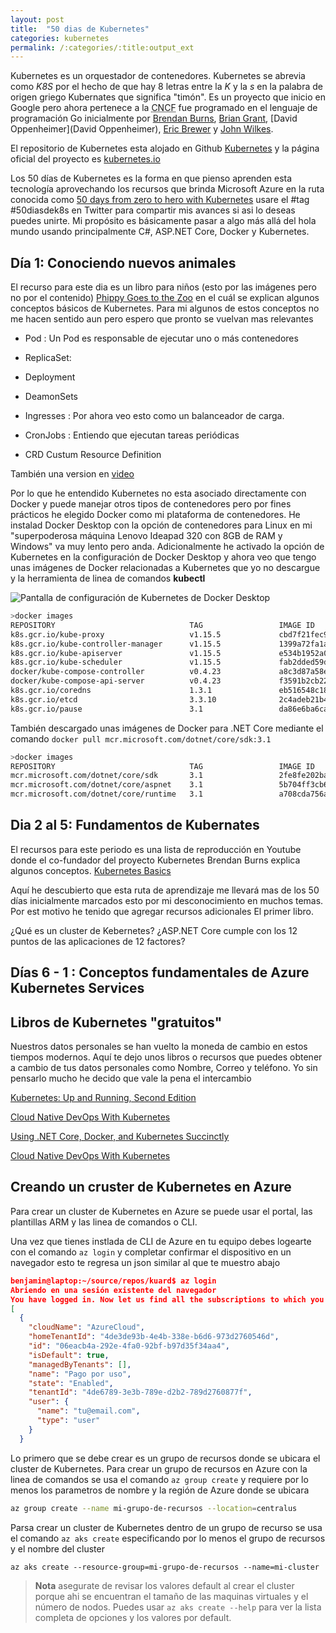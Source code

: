 ```yaml
---
layout: post
title:  "50 dias de Kubernetes"
categories: kubernetes
permalink: /:categories/:title:output_ext
---
```


Kubernetes es un orquestador de contenedores. Kubernetes se abrevia como _K8S_ por el hecho de que hay 8 letras entre la *K* y la *s* en la palabra de origen griego Kubernates que significa "timón". Es un proyecto que inicio en Google pero ahora pertenece a la <abbr lang="en" title="Cloud Native Computing Foundation">CNCF</abbr> fue programado en el lenguaje de programación Go inicialmente por [Brendan Burns](https://twitter.com/brendandburns), [Brian Grant](https://twitter.com/bgrant0607), [David Oppenheimer](David Oppenheimer), [Eric Brewer](https://research.google/people/EricBrewer/) y [John Wilkes](https://research.google/people/JohnWilkes/).

El repositorio de Kubernetes esta alojado en Github [Kubernetes](https://github.com/kubernetes/kubernetes) y la página oficial del proyecto es [kubernetes.io](https://kubernetes.io/)

Los 50 días de Kubernetes es la forma en que pienso aprenden esta tecnología aprovechando los recursos que brinda Microsoft Azure en la ruta conocida como [50 days from zero to
hero with Kubernetes](https://azure.microsoft.com/resources/kubernetes-learning-path/) usare el #tag #50diasdek8s en Twitter para compartir mis avances si asi lo deseas puedes unirte. Mi propósito es básicamente pasar a algo más allá del hola mundo usando principalmente C#, ASP.NET Core, Docker y Kubernetes.

## Día 1: Conociendo nuevos animales

El recurso para este dia es un libro para niños (esto por las imágenes pero no por el contenido) [Phippy Goes to the Zoo](https://azure.microsoft.com/mediahandler/files/resourcefiles/phippy-goes-to-the-zoo/Phippy%20Goes%20To%20The%20Zoo_MSFTonline.pdf) en el cuál se explican algunos conceptos básicos de Kubernetes. Para mi algunos de estos conceptos no me hacen sentido aun pero espero que pronto se vuelvan mas relevantes

* Pod : Un Pod es responsable de ejecutar uno o más contenedores

* ReplicaSet:

* Deployment

* DeamonSets

* Ingresses : Por ahora veo esto como un balanceador de carga.

* CronJobs : Entiendo que ejecutan tareas periódicas

* CRD Custum Resource Definition

También una version en [video](https://www.youtube.com/watch?v=R9-SOzep73w)  

Por lo que he entendido Kubernetes no esta asociado directamente con Docker y puede manejar otros tipos de contenedores pero por fines prácticos he elegido Docker como mi plataforma de contenedores. He instalad Docker Desktop con la opción de contenedores para Linux en mi "superpoderosa máquina Lenovo Ideapad 320 con 8GB de RAM y Windows" va muy lento pero anda. Adicionalmente he activado la opción de Kubernetes en la configuración de Docker Desktop y ahora veo que tengo unas imágenes de Docker relacionadas a Kubernetes que yo no descargue y la herramienta de linea de comandos **kubectl**

<img data-src="/img/DDKubernetes.webp" class="lazyload"  alt="Pantalla de configuración de Kubernetes de Docker Desktop">

```bash
>docker images
REPOSITORY                              TAG                 IMAGE ID            CREATED             SIZE
k8s.gcr.io/kube-proxy                   v1.15.5             cbd7f21fec99        3 months ago        82.4MB
k8s.gcr.io/kube-controller-manager      v1.15.5             1399a72fa1a9        3 months ago        159MB
k8s.gcr.io/kube-apiserver               v1.15.5             e534b1952a0d        3 months ago        207MB
k8s.gcr.io/kube-scheduler               v1.15.5             fab2dded59dd        3 months ago        81.1MB
docker/kube-compose-controller          v0.4.23             a8c3d87a58e7        8 months ago        35.3MB
docker/kube-compose-api-server          v0.4.23             f3591b2cb223        8 months ago        49.9MB
k8s.gcr.io/coredns                      1.3.1               eb516548c180        12 months ago       40.3MB
k8s.gcr.io/etcd                         3.3.10              2c4adeb21b4f        14 months ago       258MB
k8s.gcr.io/pause                        3.1                 da86e6ba6ca1        2 years ago         742kB
```

También descargado unas imágenes de Docker para .NET Core mediante el comando `docker pull mcr.microsoft.com/dotnet/core/sdk:3.1`

```bash
>docker images
REPOSITORY                              TAG                 IMAGE ID            CREATED             SIZE
mcr.microsoft.com/dotnet/core/sdk       3.1                 2fe8fe202baf        2 weeks ago         689MB
mcr.microsoft.com/dotnet/core/aspnet    3.1                 5b704ff3cb6b        2 weeks ago         207MB
mcr.microsoft.com/dotnet/core/runtime   3.1                 a708cda756ab        2 weeks ago         190MB
```

## Dia 2 al 5: Fundamentos de Kubernates

El recursos para este periodo es una lista de reproducción en Youtube donde el co-fundador del proyecto Kubernetes Brendan Burns explica algunos conceptos. [Kubernetes Basics](https://www.youtube.com/playlist?list=PLLasX02E8BPCrIhFrc_ZiINhbRkYMKdPT)

Aquí he descubierto que esta ruta de aprendizaje me llevará mas de los 50 días inicialmente marcados esto por mi desconocimiento en muchos temas. Por est motivo he tenido que agregar recursos adicionales  El primer libro.

¿Qué es un cluster de Kebernetes?
¿ASP.NET Core cumple con los 12 puntos de las aplicaciones de 12 factores?

## Días 6 - 1 : Conceptos fundamentales de Azure Kubernetes Services



## Libros de Kubernetes "gratuitos"

Nuestros datos personales se han vuelto la moneda de cambio en estos tiempos modernos. Aquí te dejo unos libros o recursos que puedes obtener a cambio de tus datos personales como Nombre, Correo y teléfono. Yo sin pensarlo mucho he decido que vale la pena el intercambio

[Kubernetes: Up and Running, Second Edition](https://azure.microsoft.com/en-us/resources/kubernetes-up-and-running/)
  
[Cloud Native DevOps With Kubernetes](https://www.nginx.com/resources/library/cloud-native-devops-with-kubernetes/)

[Using .NET Core, Docker, and Kubernetes Succinctly](https://www.syncfusion.com/ebooks/using-netcore-docker-and-kubernetes-succinctly) 

[Cloud Native DevOps With Kubernetes](https://www.syncfusion.com/ebooks/kubernetes-succinctly) 

## Creando un cruster de Kubernetes en Azure

Para crear un cluster de Kubernetes en Azure se puede usar el portal, las plantillas ARM y las linea de comandos o CLI.

Una vez que tienes instlada de CLI de Azure en tu equipo debes logearte con el comando `az login` y completar confirmar el dispositivo en un navegador esto te regresa un json similar al que te muestro abajo

```json
benjamin@laptop:~/source/repos/kuard$ az login
Abriendo en una sesión existente del navegador
You have logged in. Now let us find all the subscriptions to which you have access...
[
  {
    "cloudName": "AzureCloud",
    "homeTenantId": "4de3de93b-4e4b-338e-b6d6-973d2760546d",
    "id": "06eacb4a-292e-4fa0-92bf-b97d35f34aa4",
    "isDefault": true,
    "managedByTenants": [],
    "name": "Pago por uso",
    "state": "Enabled",
    "tenantId": "4de6789-3e3b-789e-d2b2-789d2760877f",
    "user": {
      "name": "tu@email.com",
      "type": "user"
    }
  }
```

Lo primero que se debe crear es un grupo de recursos donde se ubicara el cluster de Kubernetes. Para crear un grupo de recursos en Azure con la linea de comandos se usa el comando `az group create` y requiere por lo menos los parametros de nombre y la región de Azure donde se ubicara

```bash
az group create --name mi-grupo-de-recursos --location=centralus
```

Parsa crear un cluster de Kubernetes dentro de un grupo de recurso se usa el comando `az aks create` especificando por lo menos el grupo de recursos y el nombre del cluster

```
az aks create --resource-group=mi-grupo-de-recursos --name=mi-cluster
```

> **Nota** asegurate de revisar los valores default al crear el cluster porque ahi se encuentran el tamaño de las maquinas virtuales y el número de nodos. Puedes usar `az aks create --help` para ver la lista completa de opciones y los valores por default.